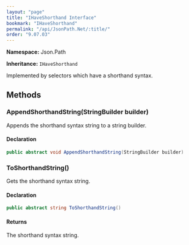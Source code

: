 ```yaml
---
layout: "page"
title: "IHaveShorthand Interface"
bookmark: "IHaveShorthand"
permalink: "/api/JsonPath.Net/:title/"
order: "9.07.03"
---
```

**Namespace:** Json.Path

**Inheritance:**
`IHaveShorthand`

Implemented by selectors which have a shorthand syntax.

## Methods

### AppendShorthandString(StringBuilder builder)

Appends the shorthand syntax string to a string builder.

#### Declaration

```c#
public abstract void AppendShorthandString(StringBuilder builder)
```


### ToShorthandString()

Gets the shorthand syntax string.

#### Declaration

```c#
public abstract string ToShorthandString()
```


#### Returns

The shorthand syntax string.

